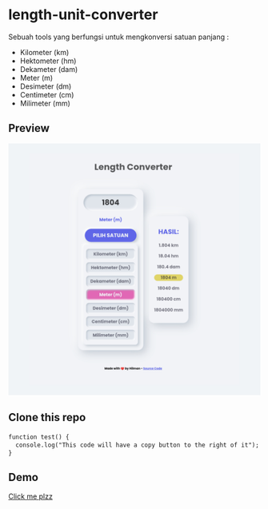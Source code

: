 # length-unit-converter
Sebuah tools yang berfungsi untuk mengkonversi satuan panjang :
- Kilometer (km)
- Hektometer (hm) 
- Dekameter (dam)
- Meter (m)
- Desimeter (dm)
- Centimeter (cm)
- Milimeter (mm)

## Preview 
![length-converter-preview](preview.jpg)

## Clone this repo
```
function test() {
  console.log("This code will have a copy button to the right of it");
}
```

## Demo
[Click me plzz](https://hilman-aprdi.github.io/length-unit-converter/)
